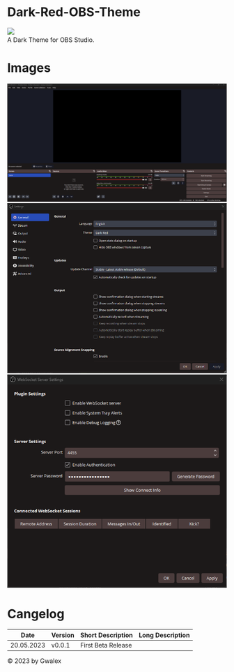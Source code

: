 # Dark-Red-OBS-Theme
![](https://github.com/GwalexOfficial/Dark-Red-OBS-Theme/blob/8577356393158b158ec086c4bad4631647b04efb/Dark-Red-Logo.png)  
A Dark Theme for OBS Studio.

# Images
![Scene](https://github.com/GwalexOfficial/Dark-Red-OBS-Theme/blob/245c547c3c97c82e6c71b98024014907ec975115/images/OBS-Theme-Dark-Red-v0.0.1-Beta-EN-Scene.png)
![Settings](https://github.com/GwalexOfficial/Dark-Red-OBS-Theme/blob/245c547c3c97c82e6c71b98024014907ec975115/images/OBS-Theme-Dark-Red-v0.0.1-Beta-EN-Settings.png)
![Websocket](https://github.com/GwalexOfficial/Dark-Red-OBS-Theme/blob/245c547c3c97c82e6c71b98024014907ec975115/images/OBS-Theme-Dark-Red-v0.0.1-Beta-EN-Websocket.png)

# Cangelog
|Date|Version|Short Description|Long Description|
|---|---|---|---|
|20.05.2023|v0.0.1|First Beta Release|   |

© 2023 by Gwalex
